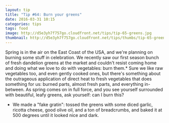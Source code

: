 ```yaml
---
layout: tip
title: "Tip #64: Burn your greens"
date: 2016-03-31 10:15
categories: tips
tags: food
image: http://d5e3yh7f757go.cloudfront.net/tips/tip-65-greens.jpg
thumbnail: http://d5e3yh7f757go.cloudfront.net/tips/thumbs/tip-65-greens.jpg
---
```

Spring is in the air on the East Coast of the USA, and we're planning on burning some stuff in celebration. We recently saw our first season bunch of fresh dandelion greens at the market and couldn't resist coming home and doing what we love to do with vegetables: burn them.* Sure we like raw vegetables too, and even gently cooked ones, but there's something about the outrageous application of direct heat to fresh vegetables that does something for us: burned parts, almost fresh parts, and everything in-between. As spring comes on in full force, and you see yourself surrounded with beautiful, leafy greens, ask yourself: can I burn this?

* We made a "fake gratin": tossed the greens with some diced garlic, ricotta cheese, good olive oil, and a ton of breadcrumbs, and baked it at 500 degrees until it looked nice and dark.
